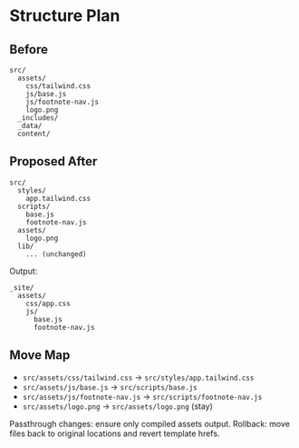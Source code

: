# Structure Plan

## Before
```
src/
  assets/
    css/tailwind.css
    js/base.js
    js/footnote-nav.js
    logo.png
  _includes/
  _data/
  content/
```

## Proposed After
```
src/
  styles/
    app.tailwind.css
  scripts/
    base.js
    footnote-nav.js
  assets/
    logo.png
  lib/
    ... (unchanged)
```
Output:
```
_site/
  assets/
    css/app.css
    js/
      base.js
      footnote-nav.js
```

## Move Map
- `src/assets/css/tailwind.css` → `src/styles/app.tailwind.css`
- `src/assets/js/base.js` → `src/scripts/base.js`
- `src/assets/js/footnote-nav.js` → `src/scripts/footnote-nav.js`
- `src/assets/logo.png` → `src/assets/logo.png` (stay)

Passthrough changes: ensure only compiled assets output.
Rollback: move files back to original locations and revert template hrefs.
